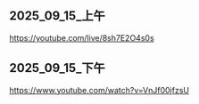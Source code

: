 ## 2025_09_15_上午
https://youtube.com/live/8sh7E2O4s0s

## 2025_09_15_下午
https://www.youtube.com/watch?v=VnJf00jfzsU